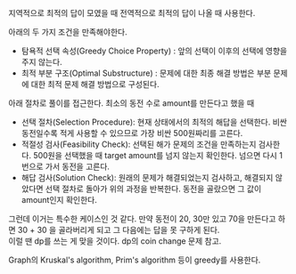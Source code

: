

지역적으로 최적의 답이 모였을 때 전역적으로 최적의 답이 나올 때 사용한다.

아래의 두 가지 조건을 만족해야한다.

- 탐욕적 선택 속성(Greedy Choice Property) : 앞의 선택이 이후의 선택에 영향을 주지 않는다.
- 최적 부분 구조(Optimal Substructure) : 문제에 대한 최종 해결 방법은 부분 문제에 대한 최적 문제 해결 방법으로 구성된다.

아래 절차로 풀이를 접근한다. 최소의 동전 수로 amount를 만든다고 했을 때

- 선택 절차(Selection Procedure): 현재 상태에서의 최적의 해답을 선택한다. 비싼 동전일수록 적게 사용할 수 있으므로 가장 비싼 500원짜리를 고른다.
- 적절성 검사(Feasibility Check): 선택된 해가 문제의 조건을 만족하는지 검사한다. 500원을 선택했을 때 target amount를 넘지 않는지 확인한다. 넘으면 다시 1번으로 가서 동전을 고른다.
- 해답 검사(Solution Check): 원래의 문제가 해결되었는지 검사하고, 해결되지 않았다면 선택 절차로 돌아가 위의 과정을 반복한다. 동전을 골랐으면 그 값이 amount인지 확인한다.

그런데 이거는 특수한 케이스인 것 같다. 만약 동전이 20, 30만 있고 70을 만든다고 하면 30 + 30 을 골라버리게 되고 그 다음에는 답을 못 구하게 된다.   
이럴 땐 dp를 쓰는 게 맞을 것이다. dp의 coin change 문제 참고.


Graph의 Kruskal's algorithm, Prim's algorithm 등이 greedy를 사용한다.


